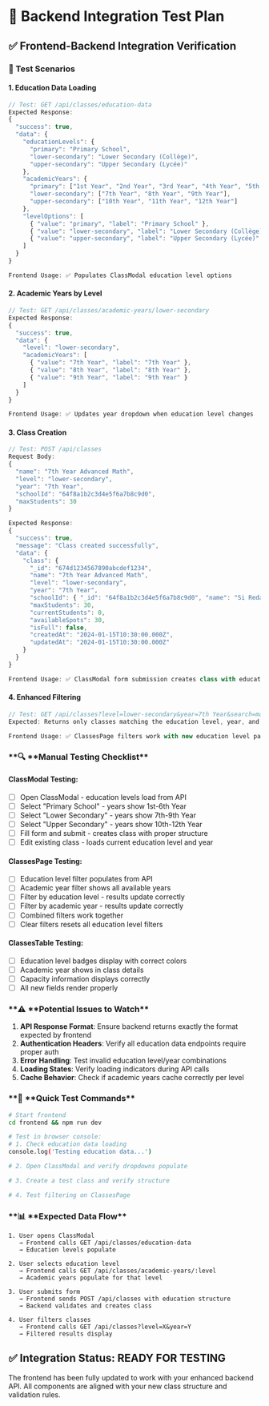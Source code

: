 # 🧪 **Backend Integration Test Plan**

## ✅ **Frontend-Backend Integration Verification**

### **🎯 Test Scenarios**

#### **1. Education Data Loading**

```javascript
// Test: GET /api/classes/education-data
Expected Response:
{
  "success": true,
  "data": {
    "educationLevels": {
      "primary": "Primary School",
      "lower-secondary": "Lower Secondary (Collège)",
      "upper-secondary": "Upper Secondary (Lycée)"
    },
    "academicYears": {
      "primary": ["1st Year", "2nd Year", "3rd Year", "4th Year", "5th Year", "6th Year"],
      "lower-secondary": ["7th Year", "8th Year", "9th Year"],
      "upper-secondary": ["10th Year", "11th Year", "12th Year"]
    },
    "levelOptions": [
      { "value": "primary", "label": "Primary School" },
      { "value": "lower-secondary", "label": "Lower Secondary (Collège)" },
      { "value": "upper-secondary", "label": "Upper Secondary (Lycée)" }
    ]
  }
}

Frontend Usage: ✅ Populates ClassModal education level options
```

#### **2. Academic Years by Level**

```javascript
// Test: GET /api/classes/academic-years/lower-secondary
Expected Response:
{
  "success": true,
  "data": {
    "level": "lower-secondary",
    "academicYears": [
      { "value": "7th Year", "label": "7th Year" },
      { "value": "8th Year", "label": "8th Year" },
      { "value": "9th Year", "label": "9th Year" }
    ]
  }
}

Frontend Usage: ✅ Updates year dropdown when education level changes
```

#### **3. Class Creation**

```javascript
// Test: POST /api/classes
Request Body:
{
  "name": "7th Year Advanced Math",
  "level": "lower-secondary",
  "year": "7th Year",
  "schoolId": "64f8a1b2c3d4e5f6a7b8c9d0",
  "maxStudents": 30
}

Expected Response:
{
  "success": true,
  "message": "Class created successfully",
  "data": {
    "class": {
      "_id": "674d1234567890abcdef1234",
      "name": "7th Year Advanced Math",
      "level": "lower-secondary",
      "year": "7th Year",
      "schoolId": { "_id": "64f8a1b2c3d4e5f6a7b8c9d0", "name": "Si Reda School" },
      "maxStudents": 30,
      "currentStudents": 0,
      "availableSpots": 30,
      "isFull": false,
      "createdAt": "2024-01-15T10:30:00.000Z",
      "updatedAt": "2024-01-15T10:30:00.000Z"
    }
  }
}

Frontend Usage: ✅ ClassModal form submission creates class with education level structure
```

#### **4. Enhanced Filtering**

```javascript
// Test: GET /api/classes?level=lower-secondary&year=7th Year&search=math
Expected: Returns only classes matching the education level, year, and search criteria

Frontend Usage: ✅ ClassesPage filters work with new education level parameters
```

### **🔍 **Manual Testing Checklist\*\*

#### **ClassModal Testing:**

- [ ] Open ClassModal - education levels load from API
- [ ] Select "Primary School" - years show 1st-6th Year
- [ ] Select "Lower Secondary" - years show 7th-9th Year
- [ ] Select "Upper Secondary" - years show 10th-12th Year
- [ ] Fill form and submit - creates class with proper structure
- [ ] Edit existing class - loads current education level and year

#### **ClassesPage Testing:**

- [ ] Education level filter populates from API
- [ ] Academic year filter shows all available years
- [ ] Filter by education level - results update correctly
- [ ] Filter by academic year - results update correctly
- [ ] Combined filters work together
- [ ] Clear filters resets all education level filters

#### **ClassesTable Testing:**

- [ ] Education level badges display with correct colors
- [ ] Academic year shows in class details
- [ ] Capacity information displays correctly
- [ ] All new fields render properly

### **⚠️ **Potential Issues to Watch\*\*

1. **API Response Format**: Ensure backend returns exactly the format expected by frontend
2. **Authentication Headers**: Verify all education data endpoints require proper auth
3. **Error Handling**: Test invalid education level/year combinations
4. **Loading States**: Verify loading indicators during API calls
5. **Cache Behavior**: Check if academic years cache correctly per level

### **🚀 **Quick Test Commands\*\*

```bash
# Start frontend
cd frontend && npm run dev

# Test in browser console:
# 1. Check education data loading
console.log('Testing education data...')

# 2. Open ClassModal and verify dropdowns populate

# 3. Create a test class and verify structure

# 4. Test filtering on ClassesPage
```

### **📊 **Expected Data Flow\*\*

```
1. User opens ClassModal
   → Frontend calls GET /api/classes/education-data
   → Education levels populate

2. User selects education level
   → Frontend calls GET /api/classes/academic-years/:level
   → Academic years populate for that level

3. User submits form
   → Frontend sends POST /api/classes with education structure
   → Backend validates and creates class

4. User filters classes
   → Frontend calls GET /api/classes?level=X&year=Y
   → Filtered results display
```

## ✅ **Integration Status: READY FOR TESTING**

The frontend has been fully updated to work with your enhanced backend API. All components are aligned with your new class structure and validation rules.
